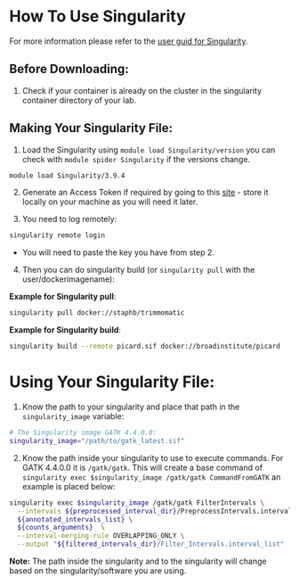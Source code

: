 # How To Use Singularity

For more information please refer to the [user guid for Singularity](https://docs.sylabs.io/guides/2.6/user-guide/index.html).

## Before Downloading:

1) Check if your container is already on the cluster in the singularity container directory of your lab.

## Making Your Singularity File:

1) Load the Singularity using `module load Singularity/version` you can check with `module spider Singularity` if the versions change.

```bash
module load Singularity/3.9.4
```

2) Generate an Access Token if required by going to this [site](https://cloud.sylabs.io/auth/tokens)  - store it locally on your machine as you will need it later.

3) You need to log remotely:      

```bash
singularity remote login
```

* You will need to paste the key you have from step 2.

4) Then you can do singularity build (or `singularity pull` with the user/dockerimagename):

**Example for Singularity pull**:

```bash
singularity pull docker://staphb/trimmomatic
```

**Example for Singularity build**:
```bash
singularity build --remote picard.sif docker://broadinstitute/picard
```

# Using Your Singularity File:

1) Know the path to your singularity and place that path in the  `singularity_image` variable:

```bash
# The Singularity image GATK 4.4.0.0:
singularity_image="/path/to/gatk_latest.sif"
```

2) Know the path inside your singularity to use to execute commands. For GATK 4.4.0.0 it is `/gatk/gatk`. This will create a base command of `singularity exec $singularity_image /gatk/gatk CommandFromGATK` an example is placed below:

```bash
singularity exec $singularity_image /gatk/gatk FilterIntervals \
  --intervals ${preprocessed_interval_dir}/PreprocessIntervals.interval_list \
  ${annotated_intervals_list} \
  ${counts_arguments}  \
  --interval-merging-rule OVERLAPPING_ONLY \
  --output "${filtered_intervals_dir}/Filter_Intervals.interval_list"
```

**Note:** The path inside the singularity and to the singularity will change based on the singularity/software you are using.

